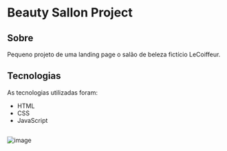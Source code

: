 # Beauty Sallon Project

## Sobre

Pequeno projeto de uma landing page o salão de beleza fictício LeCoiffeur.

## Tecnologias

As tecnologias utilizadas foram:
- HTML
- CSS
- JavaScript

##

  ![image](https://user-images.githubusercontent.com/86682405/206526842-64219e03-1a0e-4f8d-9c5f-6ecfde60c5ee.png)
